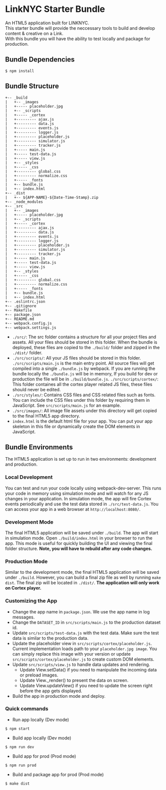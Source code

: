 # LinkNYC Starter Bundle

An HTML5 application built for LINKNYC.   
This starter bundle will provide the neccessary tools to build and develop content & creative on a Link.    
With this bundle you will have the ability to test locally and package for production.

## Bundle Dependencies

```
$ npm install
```

## Bundle Structure
```
+-- _build
|   +-- _images
|   +----- placeholder.jpg
|   +-- _scripts
|   +----- _cortex
|   +--------- ajax.js
|   +--------- data.js
|   +--------- events.js
|   +--------- logger.js
|   +--------- placeholder.js
|   +--------- simulator.js
|   +--------- tracker.js
|   +----- main.js
|   +----- test-data.js
|   +----- view.js
|   +-- _styles
|   +----- _css
|   +--------- global.css
|   +--------- normalize.css
|   +----- _fonts
|   +-- bundle.js
|   +-- index.html
+-- _dist
|   +-- ${APP-NAME}-${Date-Time-Stamp}.zip
+-- _node_modules
+-- _src
|   +-- _images
|   +----- placeholder.jpg
|   +-- _scripts
|   +----- _cortex
|   +--------- ajax.js
|   +--------- data.js
|   +--------- events.js
|   +--------- logger.js
|   +--------- placeholder.js
|   +--------- simulator.js
|   +--------- tracker.js
|   +----- main.js
|   +----- test-data.js
|   +----- view.js
|   +-- _styles
|   +----- _css
|   +--------- global.css
|   +--------- normalize.css
|   +----- _fonts
|   +-- bundle.js
|   +-- index.html
+-- .eslintrc.json
+-- .gitignore
+-- Makefile
+-- package.json
+-- README.md
+-- webpack.config.js
+-- webpack.settings.js
```
- `./src/`: The src folder contains a structure for all your project files and assets. All your files should be stored in this folder. When the bundle is deployed, these files are copied to the `./build/` folder and zipped in the `./dist/` folder. 
- `./src/scripts/`: All your JS files should be stored in this folder. `./src/scripts/main.js` is the main entry point. All source files will get compiled into a single `./bundle.js` by webpack. If you are running the bundle locally the `./bundle.js` will be in memory, If you build for dev or production the file will be in `./build/bundle.js`.
 `./src/scripts/cortex/`: This folder containes all the cortex player related JS files, these files should never be edited. 
- `./src/styles/`: Contains CSS files and CSS related files such as fonts. You can include the CSS files under this folder by requiring them in JavaScript. See `src/scripts/main.js` for an example.
- `./src/images/`: All image file assets under this directory will get copied to the final HTML5 app directory.
- `index.html` is the default html file for your app. You can put your app skeleton in this file or dynamically create the DOM elements in JavaScript.

## Bundle Environments
The HTML5 application is set up to run in two environments: development and production.

### Local Development
You can test and run your code locally using webpack-dev-server. This runs your code in memory using simulation mode and will watch for any JS changes in your application. In simulation mode, the app will fire Cortex events
periodically and use the test data stored in `./src/test-data.js`. You can access your app in a web browser at `http://localhost:8080/`.

### Development Mode
The final HTML5 application will be saved under `./build`. The app will start in simulation mode. Open `./build/index.html`
in your browser to run the app.  This mode is useful for quickly building the UI and viewing the final folder structure. **Note, you will have to rebuild after any code changes.**

### Production Mode
Similar to the development mode, the final HTML5 application will be saved under `./build`. However, you can build a final
zip file as well by running `make dist`. The final zip will be located in `./dist/`. **The application will only work on Cortex player.**


### Customizing the App
* Change the app name in `package.json`. We use the app name in log messages.
* Change the `DATASET_ID` in `src/scripts/main.js` to the production dataset id.
* Update `src/scripts/test-data.js` with the test data. Make sure the test data is similar to the production data.
* Update the placeholder view in `src/scripts/cortex/placeholder.js`. Current implementation loads path to your `placeholder.jpg image`. You can simply replace this image with your version or update `src/scripts/cortex/placeholder.js` to create custom DOM elements.
* Update `src/scripts/view.js` to handle data updates and rendering.
  * Update View.setData() if you need to manipulate the incoming data or preload images.
  * Update View._render() to present the data on screen.
  * Update View.updateView() if you need to update the screen right before the app gets displayed.
* Build the app in production mode and deploy.

### Quick commands
* Run app locally (Dev mode)
```
$ npm start
```
* Build app locally (Dev mode)
```
$ npm run dev
```
* Build app for prod (Prod mode)
```
$ npm run prod
```
* Build and package app for prod (Prod mode)
```
$ make dist
```
